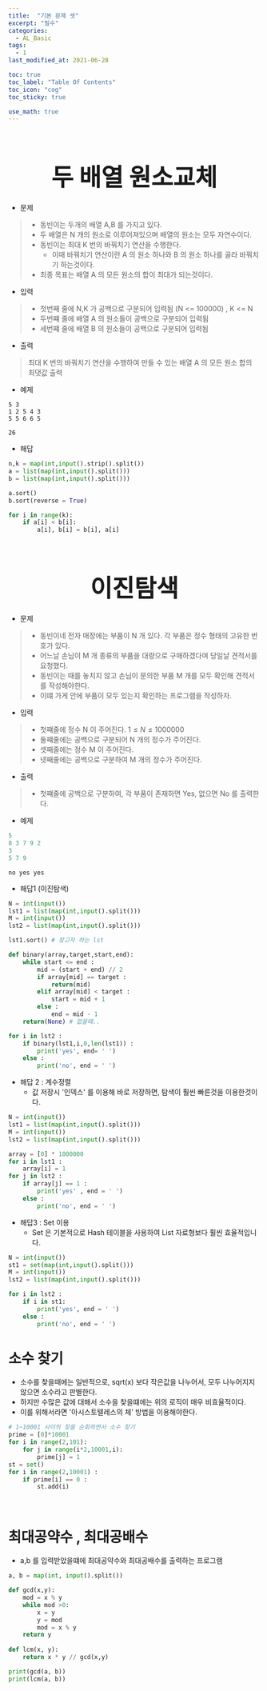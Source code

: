 ```yaml
---
title:  "기본 문제 셋"
excerpt: "필수"
categories:
  - AL_Basic
tags:
  - 1
last_modified_at: 2021-06-28

toc: true
toc_label: "Table Of Contents"
toc_icon: "cog"
toc_sticky: true

use_math: true
---
```


<br>

# <center><font size="15">두 배열 원소교체</font></center>

- 문제 

> - 동빈이는 두개의 배열 A,B 를 가지고 있다. 
> - 두 배열은 N 개의 원소로 이루어져있으며 배열의 원소는 모두 자연수이다. 
> - 동빈이는 최대 K 번의 바꿔치기 연산을 수행한다. 
>   - 이때 바꿔치기 연산이란 A 의 원소 하나와 B 의 원소 하나를 골라 바꿔치기 하는것이다. 
> - 최종 목표는 배열 A 의 모든 원소의 합이 최대가 되는것이다. 

- 입력

> - 첫번째 줄에 N,K 가 공백으로 구분되어 입력됨 (N <= 100000) ,  K <= N
> - 두번쨰 줄에 배열 A 의 원소들이 공백으로 구분되어 입력됨
> - 세번쨰 줄에 배열 B 의 원소들이 공백으로 구분되어 입력됨 

- 출력 

> 최대 K 번의 바꿔치기 연산을 수행하여 만들 수 있는 배열 A 의 모든 원소 합의 최댓값 출력

- 예제

```
5 3
1 2 5 4 3
5 5 6 6 5
```

```
26
```

- 해답

```python
n,k = map(int,input().strip().split())
a = list(map(int,input().split()))
b = list(map(int,input().split()))

a.sort()
b.sort(reverse = True)

for i in range(k):
    if a[i] < b[i]:
        a[i], b[i] = b[i], a[i]
```

<br>

# <center><font size="15">이진탐색</font></center>

- 문제

> - 동빈이네 전자 매장에는 부품이 N 개 있다. 각 부품은 정수 형태의 고유한 번호가 있다. 
> - 어느날 손님이 M 개 종류의 부품을 대량으로 구매하겠다며 당일날 견적서를 요청했다.
> - 동빈이는 때를 놓치지 않고 손님이 문의한 부품 M 개를 모두 확인해 견적서를 작성해야한다. 
> - 이떄 가게 안에 부품이 모두 있는지 확인하는 프로그램을 작성하자.

- 입력

> - 첫쨰줄에 정수 N 이 주어진다. $1\le N \le 1000000$
> - 둘쨰줄에는 공백으로 구분되어 N 개의 정수가 주어진다.
> - 셋째줄에는 정수 M 이 주어진다. 
> - 넷째줄에는 공백으로 구분하여 M 개의 정수가 주어진다. 

- 출력

> - 첫쨰줄에 공백으로 구분하여, 각 부품이 존재하면 Yes, 없으면 No 를 출력한다. 

- 예제

```python
5
8 3 7 9 2
3
5 7 9
```

```
no yes yes
```

- 해답1 (이진탐색)

```python
N = int(input())
lst1 = list(map(int,input().split()))
M = int(input())
lst2 = list(map(int,input().split()))

lst1.sort() # 찾고자 하는 lst

def binary(array,target,start,end):
    while start <= end :
        mid = (start + end) // 2
        if array[mid] == target :
            return(mid)
        elif array[mid] < target :
            start = mid + 1
        else :
            end = mid - 1
    return(None) # 없을떄..

for i in lst2 :
    if binary(lst1,i,0,len(lst1)) :
        print('yes', end= ' ')
    else :
        print('no', end = ' ')
```

- 해답 2 : 계수정렬	
  - 값 저장시 '인덱스' 를 이용해 바로 저장하면, 탐색이 훨씬 빠른것을 이용한것이다. 

```python
N = int(input())
lst1 = list(map(int,input().split()))
M = int(input())
lst2 = list(map(int,input().split()))

array = [0] * 1000000 
for i in lst1 : 
    array[i] = 1 
for j in lst2 : 
    if array[j] == 1 : 
        print('yes' , end = ' ')
    else : 
        print('no', end = ' ')
```

- 해답3 : Set 이용
  - Set 은 기본적으로 Hash 테이블을 사용하여 List 자료형보다 훨씬 효율적입니다. 

```python
N = int(input())
st1 = set(map(int,input().split()))
M = int(input())
lst2 = list(map(int,input().split()))

for i in lst2 : 
    if i in st1:
        print('yes', end = ' ')
    else : 
        print('no', end = ' ')
```



# 소수 찾기

- 소수를 찾을때에는 일반적으로, sqrt(x) 보다 작은값을 나누어서, 모두 나누어지지 않으면 소수라고 판별한다.
- 하지만 수많은 값에 대해서 소수을 찾을떄에는 위의 로직이 매우 비효율적이다.
- 이를 위해서라면 '아시스토텔레스의 체' 방법을 이용해야한다.

```python
# 1~10001 사이의 찾을 순회하면서 소수 찾기
prime = [0]*10001
for i in range(2,101):
    for j in range(i*2,10001,i):
        prime[j] = 1
st = set()
for i in range(2,10001) :
    if prime[i] == 0 :
        st.add(i)
```

<br>

# 최대공약수 , 최대공배수

- a,b 를 입력받았을떄에 최대공약수와 최대공배수를 출력하는 프로그램

```python
a, b = map(int, input().split())

def gcd(x,y):
    mod = x % y
    while mod >0:
        x = y
        y = mod
        mod = x % y
    return y    
    
def lcm(x, y):
    return x * y // gcd(x,y)

print(gcd(a, b))
print(lcm(a, b))
```

